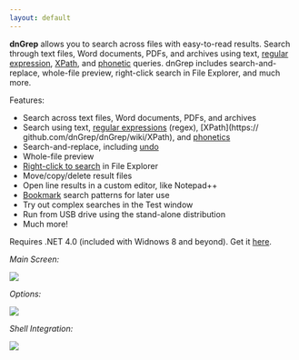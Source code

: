 ```yaml
---
layout: default
---
```

**dnGrep** allows you to search across files with easy-to-read results. Search through text files, Word documents, PDFs, and archives using text, [regular expression](https://github.com/dnGrep/dnGrep/wiki/Regular-Expressions), [XPath](https://github.com/dnGrep/dnGrep/wiki/XPath), and [phonetic](https://github.com/dnGrep/dnGrep/wiki/Phonetic) queries. dnGrep includes search-and-replace, whole-file preview, right-click search in File Explorer, and much more. 

Features:
- Search across text files, Word documents, PDFs, and archives
- Search using text, [regular expressions](https://github.com/dnGrep/dnGrep/wiki/Regular-Expressions) (regex), [XPath](https:// github.com/dnGrep/dnGrep/wiki/XPath), and [phonetics](https://github.com/dnGrep/dnGrep/wiki/Phonetic) 
- Search-and-replace, including [undo](https://github.com/dnGrep/dnGrep/wiki/Undo)
- Whole-file preview
- [Right-click to search](https://github.com/dnGrep/dnGrep/wiki/Shell-Integration) in File Explorer
- Move/copy/delete result files
- Open line results in a custom editor, like Notepad++
- [Bookmark](https://github.com/dnGrep/dnGrep/wiki/Bookmarks) search patterns for later use
- Try out complex searches in the Test window
- Run from USB drive using the stand-alone distribution
- Much more!

Requires .NET 4.0 (included with Widnows 8 and beyond). Get it [here](http://go.microsoft.com/?linkid=9831986).

_Main Screen:_

![](https://github.com/dnGrep/dnGrep/wiki/Images/grep-main.jpg)


_Options:_

![](https://github.com/dnGrep/dnGrep/wiki/Images/options-window.jpg)


_Shell Integration:_

![](https://github.com/dnGrep/dnGrep/wiki/Images/shell-integration.jpg)

<!-- Show snippets of posts -->
<!-- <div class="posts">
{% for post in site.posts %}
<article class="post">    
<h1><a href="{{ site.baseurl }}{{ post.url }}">{{ post.title }}</a></h1>
<div class="entry">
{{ post.content | truncatewords:40}}
</div>
</article>
<a href="{{ site.baseurl }}{{ post.url }}" class="read-more">Read More</a>
{% endfor %}
</div> -->

